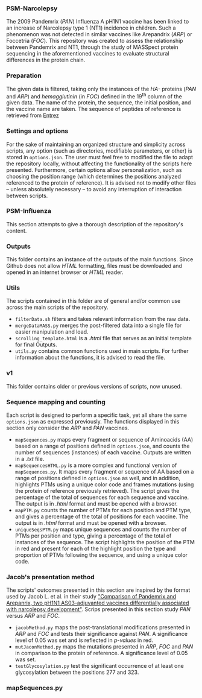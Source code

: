 ### PSM-Narcolepsy
The 2009 Pandemrix (_PAN_) Influenza A pH1N1 vaccine has been linked to an increase of Narcolepsy type 1 (NT1) incidence in children. Such a phenomenon was not detected in similar vaccines like Arepandrix (_ARP_) or Foccetria (_FOC_). This repository was created to assess the relationship between Pandemrix and NT1,  through the study of MASSpect protein sequencing in the aforementioned vaccines to evaluate structural differences in the protein chain.

### Preparation 
The given data is filtered, taking only the instances of the _HA-_ proteins (_PAN_ and _ARP_) and _hemagglutinin_ (in _FOC_) defined in the 19<sup>th</sup> column of the given data. The name of the protein, the sequence, the initial position, and the vaccine name are taken. The sequence of peptides of reference is retrieved from [Entrez](https://www.ncbi.nlm.nih.gov/Class/MLACourse/Original8Hour/Entrez/)

### Settings and options
For the sake of maintaining an organized structure and simplicity across scripts, any option (such as directories, modifiable parameters, or other) is stored in `options.json`. The user must feel free to modified the file to adapt the repository locally, without affecting the functionality of the scripts here presented. Furthermore, certain options allow personalization, such as choosing the position range (which determines the positions analyzed referenced to the protein of reference). It is advised not to modify other files &ndash; unless absolutely necessary &ndash; to avoid any interruption of interaction between scripts. 

### PSM-Influenza
This section attempts to give a thorough description of the repository's content. 

### Outputs
This folder contains an instance of the outputs of the main functions. Since Github does not allow _HTML_ formatting, files must be downloaded and opened in an internet browser or _HTML_ reader. 

### Utils
The scripts contained in this folder are of general and/or common use across the main scripts of the repository. 
- `filterData.sh` filters and takes relevant information from the raw data. 
- `mergeDataMASS.py` merges the post-filtered data into a single file for easier manipulation and load. 
- `scrolling_template.html` is a _.html_ file that serves as an initial template for final Outputs. 
- `utils.py` contains common functions used in main scripts. For further information about the functions, it is advised to read the file. 

### v1
This folder contains older or previous versions of scripts, now unused. 

### Sequence mapping and counting

Each script is designed to perform a specific task, yet all share the same `options.json` as expressed previously. The functions displayed in this section only consider the _ARP_ and _PAN_ vaccines. 
- `mapSequences.py` maps every fragment or sequence of Aminoacids (AA) based on a range of positions defined in `options.json`, and counts the number of sequences (instances) of each vaccine. Outputs are written in a _.txt_ file.
- `mapSequencesHTML.py` is a more complex and functional version of `mapSequences.py`. It maps every fragment or sequence of AA based on a range of positions defined in `options.json` as well, and in addition, highlights PTMs using a unique color code and frames mutations (using the protein of reference previously retrieved). The script gives the percentage of the total of sequences for each sequence and vaccine. The output is in _.html_ format and must be opened with a browser.
- `mapPTM.py` counts the number of PTMs for each position and PTM type, and gives a percentage of the total of positions for each vaccine. The output is in _.html_ format and must be opened with a browser.
- `uniqueSeqsPTM.py` maps unique sequences and counts the number of PTMs per position and type, giving a percentage of the total of instances of the sequence. The script highlights the position of the PTM in <span color='red'>red</span> and present for each of the highlight position the type and proportion of PTMs following the sequence, and using a unique color code. 

### Jacob's presentation method
The scripts' outcomes presented in this section are inspired by the format used by Jacob L. et al. in their study ["Comparison of Pandemrix and Arepanrix, two pH1N1 AS03-adjuvanted vaccines differentially associated with narcolepsy development"](https://www.sciencedirect.com/science/article/pii/S0889159114005194?via%3Dihub). Scrips presented in this section study _PAN_ versus _ARP_ and _FOC_. 
- `jacobMethod.py` maps the post-translational modifications presented in _ARP_ and _FOC_ and tests their significance against _PAN_. A significance level of 0.05 was set and is reflected in _p-values_ in red. 
- `mutJaconMethod.py` maps the mutations presented in _ARP_, _FOC_ and _PAN_ in comparison to the protein of reference. A significance level of 0.05 was set. 
- `testGlycosylation.py` test the significant occurrence of at least one glycosylation between the positions 277 and 323. 
### mapSequences.py
